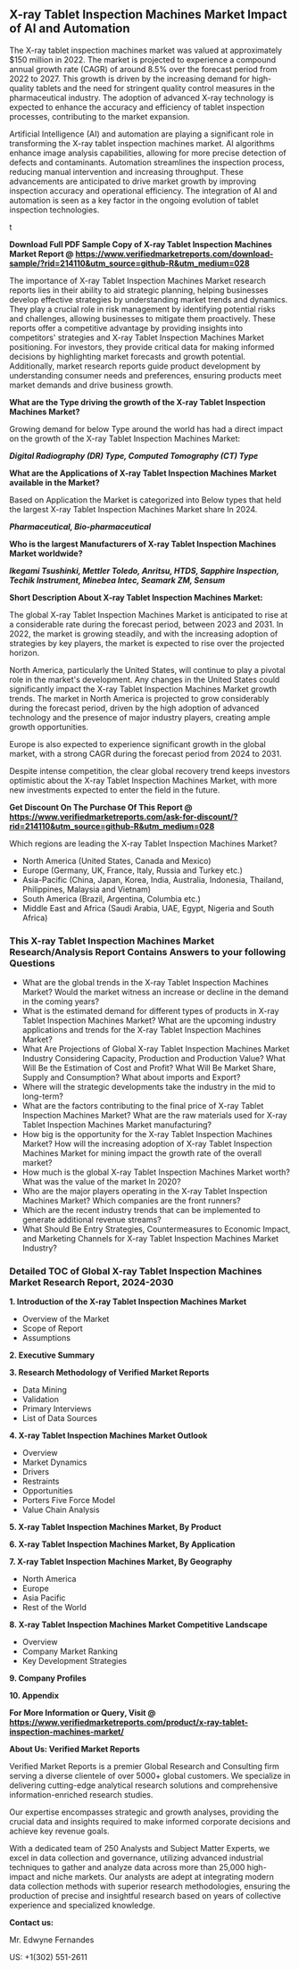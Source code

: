 <h2>X-ray Tablet Inspection Machines Market Impact of AI and Automation</h2><p>The X-ray tablet inspection machines market was valued at approximately $150 million in 2022. The market is projected to experience a compound annual growth rate (CAGR) of around 8.5% over the forecast period from 2022 to 2027. This growth is driven by the increasing demand for high-quality tablets and the need for stringent quality control measures in the pharmaceutical industry. The adoption of advanced X-ray technology is expected to enhance the accuracy and efficiency of tablet inspection processes, contributing to the market expansion.</p><p>Artificial Intelligence (AI) and automation are playing a significant role in transforming the X-ray tablet inspection machines market. AI algorithms enhance image analysis capabilities, allowing for more precise detection of defects and contaminants. Automation streamlines the inspection process, reducing manual intervention and increasing throughput. These advancements are anticipated to drive market growth by improving inspection accuracy and operational efficiency. The integration of AI and automation is seen as a key factor in the ongoing evolution of tablet inspection technologies.</p>t</p><p id="" class=""><strong>Download Full PDF Sample Copy of X-ray Tablet Inspection Machines Market Report @ <a href="https://www.verifiedmarketreports.com/download-sample/?rid=214110&utm_source=github-R&utm_medium=028" target="_blank">https://www.verifiedmarketreports.com/download-sample/?rid=214110&utm_source=github-R&utm_medium=028</a></strong></p><p>The importance of&nbsp;X-ray Tablet Inspection Machines Market research reports lies in their ability to aid strategic planning, helping businesses develop effective strategies by understanding market trends and dynamics. They play a crucial role in risk management by identifying potential risks and challenges, allowing businesses to mitigate them proactively. These reports offer a competitive advantage by providing insights into competitors' strategies and X-ray Tablet Inspection Machines Market positioning. For investors, they provide critical data for making informed decisions by highlighting market forecasts and growth potential. Additionally, market research reports guide product development by understanding consumer needs and preferences, ensuring products meet market demands and drive business growth.</p><p><strong>What are the&nbsp;Type driving the growth of the X-ray Tablet Inspection Machines Market?</strong></p><p id="" class="">Growing demand for below Type around the world has had a direct impact on the growth of the X-ray Tablet Inspection Machines Market:</p><em><strong>Digital Radiography (DR) Type, Computed Tomography (CT) Type</strong></em></p><strong>What are the&nbsp;Applications&nbsp;of X-ray Tablet Inspection Machines Market available in the Market?</strong></p><p id="" class="">Based on Application the Market is categorized into Below types that held the largest X-ray Tablet Inspection Machines Market share In 2024.</p><em><strong>Pharmaceutical, Bio-pharmaceutical</strong></em></p><strong>Who is the largest Manufacturers of X-ray Tablet Inspection Machines Market worldwide?</strong></p><p><em><strong>Ikegami Tsushinki, Mettler Toledo, Anritsu, HTDS, Sapphire Inspection, Techik Instrument, Minebea Intec, Seamark ZM, Sensum</strong></em></p><p id="" class=""><strong>Short Description About X-ray Tablet Inspection Machines Market:</strong></p><p>The global X-ray Tablet Inspection Machines Market is anticipated to rise at a considerable rate during the forecast period, between 2023 and 2031. In 2022, the market is growing steadily, and with the increasing adoption of strategies by key players, the market is expected to rise over the projected horizon.</p><p>North America, particularly the United States, will continue to play a pivotal role in the market's development. Any changes in the United States could significantly impact the X-ray Tablet Inspection Machines Market growth trends. The market in North America is projected to grow considerably during the forecast period, driven by the high adoption of advanced technology and the presence of major industry players, creating ample growth opportunities.</p><p>Europe is also expected to experience significant growth in the global market, with a strong CAGR during the forecast period from 2024 to 2031.</p><p>Despite intense competition, the clear global recovery trend keeps investors optimistic about the X-ray Tablet Inspection Machines Market, with more new investments expected to enter the field in the future.</p><p id="" class=""><strong>Get Discount On The Purchase Of This Report @ <a href="https://www.verifiedmarketreports.com/ask-for-discount/?rid=214110&utm_source=github-R&utm_medium=028" target="_blank">https://www.verifiedmarketreports.com/ask-for-discount/?rid=214110&utm_source=github-R&utm_medium=028</a></strong></p>Which regions are leading the X-ray Tablet Inspection Machines Market?</p><ul><li>North America (United States, Canada and Mexico)</li><li>Europe (Germany, UK, France, Italy, Russia and Turkey etc.)</li><li>Asia-Pacific (China, Japan, Korea, India, Australia, Indonesia, Thailand, Philippines, Malaysia and Vietnam)</li><li>South America (Brazil, Argentina, Columbia etc.)</li><li>Middle East and Africa (Saudi Arabia, UAE, Egypt, Nigeria and South Africa)</li></ul><h3 id="" class="">This X-ray Tablet Inspection Machines Market Research/Analysis Report Contains Answers to your following Questions</h3><ul><li>What are the global trends in the X-ray Tablet Inspection Machines Market? Would the market witness an increase or decline in the demand in the coming years?</li><li>What is the estimated demand for different types of products in X-ray Tablet Inspection Machines Market? What are the upcoming industry applications and trends for the X-ray Tablet Inspection Machines Market?</li><li>What Are Projections of Global X-ray Tablet Inspection Machines Market Industry Considering Capacity, Production and Production Value? What Will Be the Estimation of Cost and Profit? What Will Be Market Share, Supply and Consumption? What about imports and Export?</li><li>Where will the strategic developments take the industry in the mid to long-term?</li><li>What are the factors contributing to the final price of X-ray Tablet Inspection Machines Market? What are the raw materials used for X-ray Tablet Inspection Machines Market manufacturing?</li><li>How big is the opportunity for the X-ray Tablet Inspection Machines Market? How will the increasing adoption of X-ray Tablet Inspection Machines Market for mining impact the growth rate of the overall market?</li><li>How much is the global X-ray Tablet Inspection Machines Market worth? What was the value of the market In 2020?</li><li>Who are the major players operating in the X-ray Tablet Inspection Machines Market? Which companies are the front runners?</li><li>Which are the recent industry trends that can be implemented to generate additional revenue streams?</li><li>What Should Be Entry Strategies, Countermeasures to Economic Impact, and Marketing Channels for X-ray Tablet Inspection Machines Market Industry?</li></ul><h3 id="" class="">Detailed TOC of Global X-ray Tablet Inspection Machines Market Research Report, 2024-2030</h3><p id="" class=""><strong>1. Introduction of the X-ray Tablet Inspection Machines Market</strong></p><ul><li>Overview of the Market</li><li>Scope of Report</li><li>Assumptions</li></ul><p id="" class=""><strong>2. Executive Summary</strong></p><p id="" class=""><strong>3. Research Methodology of Verified Market Reports</strong></p><ul><li>Data Mining</li><li>Validation</li><li>Primary Interviews</li><li>List of Data Sources</li></ul><p id="" class=""><strong>4. X-ray Tablet Inspection Machines Market Outlook</strong></p><ul><li>Overview</li><li>Market Dynamics</li><li>Drivers</li><li>Restraints</li><li>Opportunities</li><li>Porters Five Force Model</li><li>Value Chain Analysis</li></ul><p id="" class=""><strong>5. X-ray Tablet Inspection Machines Market, By Product</strong></p><p id="" class=""><strong>6. X-ray Tablet Inspection Machines Market, By Application</strong></p><p id="" class=""><strong>7. X-ray Tablet Inspection Machines Market, By Geography</strong></p><ul><li>North America</li><li>Europe</li><li>Asia Pacific</li><li>Rest of the World</li></ul><p id="" class=""><strong>8. X-ray Tablet Inspection Machines Market Competitive Landscape</strong></p><ul><li>Overview</li><li>Company Market Ranking</li><li>Key Development Strategies</li></ul><p id="" class=""><strong>9. Company Profiles</strong></p><p id="" class=""><strong>10. Appendix</strong></p><p id="" class=""><strong>For More Information or Query, Visit @ <a href="https://www.verifiedmarketreports.com/product/x-ray-tablet-inspection-machines-market/" target="_blank">https://www.verifiedmarketreports.com/product/x-ray-tablet-inspection-machines-market/</a></strong></p><p id="" class=""><strong>About Us: Verified Market Reports</strong></p><p id="" class="">Verified Market Reports is a premier Global Research and Consulting firm serving a diverse clientele of over 5000+ global customers. We specialize in delivering cutting-edge analytical research solutions and comprehensive information-enriched research studies.</p><p id="" class="">Our expertise encompasses strategic and growth analyses, providing the crucial data and insights required to make informed corporate decisions and achieve key revenue goals.</p><p id="" class="">With a dedicated team of 250 Analysts and Subject Matter Experts, we excel in data collection and governance, utilizing advanced industrial techniques to gather and analyze data across more than 25,000 high-impact and niche markets. Our analysts are adept at integrating modern data collection methods with superior research methodologies, ensuring the production of precise and insightful research based on years of collective experience and specialized knowledge.</p><p id="" class=""><strong>Contact us:</strong></p><p id="" class="">Mr. Edwyne Fernandes</p><p id="" class="">US: +1(302) 551-2611</p>